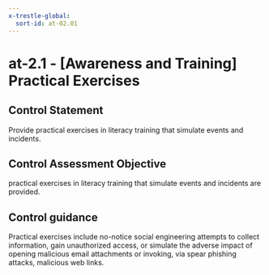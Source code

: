```yaml
---
x-trestle-global:
  sort-id: at-02.01
---
```


# at-2.1 - \[Awareness and Training\] Practical Exercises

## Control Statement

Provide practical exercises in literacy training that simulate events and incidents.

## Control Assessment Objective

practical exercises in literacy training that simulate events and incidents are provided.

## Control guidance

Practical exercises include no-notice social engineering attempts to collect information, gain unauthorized access, or simulate the adverse impact of opening malicious email attachments or invoking, via spear phishing attacks, malicious web links.
